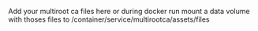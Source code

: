 Add your multiroot ca files here
or during docker run mount a data volume with thoses files to /container/service/multirootca/assets/files

